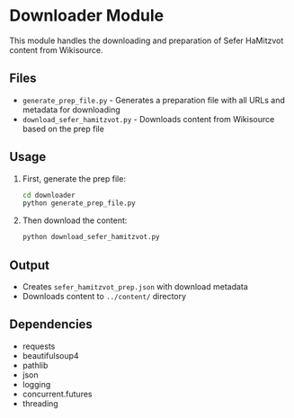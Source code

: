 # Downloader Module

This module handles the downloading and preparation of Sefer HaMitzvot content from Wikisource.

## Files

- `generate_prep_file.py` - Generates a preparation file with all URLs and metadata for downloading
- `download_sefer_hamitzvot.py` - Downloads content from Wikisource based on the prep file

## Usage

1. First, generate the prep file:
   ```bash
   cd downloader
   python generate_prep_file.py
   ```

2. Then download the content:
   ```bash
   python download_sefer_hamitzvot.py
   ```

## Output

- Creates `sefer_hamitzvot_prep.json` with download metadata
- Downloads content to `../content/` directory

## Dependencies

- requests
- beautifulsoup4
- pathlib
- json
- logging
- concurrent.futures
- threading 